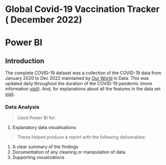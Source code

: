 # Global Covid-19 Vaccination Tracker ( December 2022)
#  Power BI
## Introduction ##
The complete COVID-19 dataset was a collection of the COVID-19 data from January 2020 to Dec 2022 maintained by [Our World](https://ourworldindata.org/coronavirus) in Data. This was updated  daily throughout the duration of the COVID-19 pandemic (more information [visit](https://docs.owid.io/projects/covid/en/latest/data-pipeline.html#overview)). And, for explanations about all the features in the data set [visit](https://github.com/owid/covid-19-data/blob/master/public/data/README.md). 
### Data Analysis ###

> Used Power BI for:
1. Explanatory data visualisations
>These helped produce a report with the following deliverables: 
1.	A clear summary of the findings
2.	Documentation of any cleaning or manipulation of data 
4.	Supporting visualizations  

